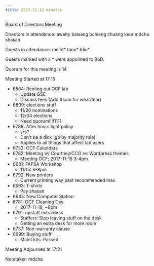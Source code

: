 ```yaml
---
title: 2017-11-13 minutes
---
```

Board of Directors Meeting

Directors in attendance:
awelty
baisang
bchieng
chuang
keur
mdcha
shasan

Guests in attendance:
mcint*
tanx*
trliu*

Guests marked with a * were appointed to BoD.

Quorum for this meeting is 14

Meeting Started at 17:15

* 6564: Renting out OCF lab
  - Update GSE
  - Discuss fees (Add $sum for wear/tear)
* 6809: elections stuff
  - 11/20 nominations
  - 12/04 elections
  - Need quorum!!!!1111
* 6788: After hours light policy
  - srs?
  - Don't be a dick (go by majority rule)
  - Applies to all things that affect lab users
* 6733: OCF Calendars
* 6782: Meeting w/ Courtney/CCO re: Wordpress themes
  - Meeting OCF; 2017-11-15 3-4pm
* 6681: FAFSA Workshop
  - 11/15: 6-8pm
* 6792: New printers
  - Current printing way past recommended max
* 6593: T-shirts
  - Pay shasan
* 6645: New Computer Station
* 6781: OCF Cleaning Day
  - 2017-11-18, ~8pm
* 6791: opstaff extra desk
  - Staffers: Stop leaving stuff on the desk
  - Getting an extra desk for more room
* 6737: Non-warranty clause
* 6699: Buying stuff
  - Maint kits: Passed

Meeting Adjourned at 17:31

Notetaker: mdcha
